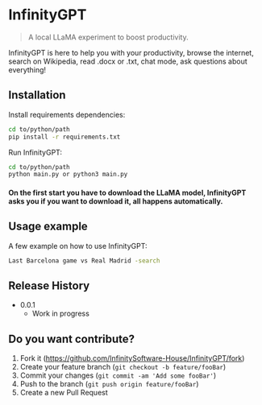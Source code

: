 # InfinityGPT
> A local LLaMA experiment to boost productivity.

InfinityGPT is here to help you with your productivity, browse the internet, search on Wikipedia, read .docx or .txt, chat mode, ask questions about everything!

## Installation

Install requirements dependencies:

```sh
cd to/python/path
pip install -r requirements.txt
```

Run InfinityGPT:

```sh
cd to/python/path
python main.py or python3 main.py
```

#### On the first start you have to download the LLaMA model, InfinityGPT asks you if you want to download it, all happens automatically.

## Usage example

A few example on how to use InfinityGPT:

```sh
Last Barcelona game vs Real Madrid -search
```

## Release History

* 0.0.1
    * Work in progress

## Do you want contribute?

1. Fork it (<https://github.com/InfinitySoftware-House/InfinityGPT/fork>)
2. Create your feature branch (`git checkout -b feature/fooBar`)
3. Commit your changes (`git commit -am 'Add some fooBar'`)
4. Push to the branch (`git push origin feature/fooBar`)
5. Create a new Pull Request
